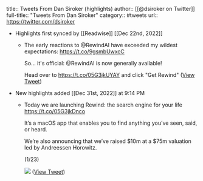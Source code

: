 title:: Tweets From Dan Siroker (highlights)
author:: [[@dsiroker on Twitter]]
full-title:: "Tweets From Dan Siroker"
category:: #tweets
url:: https://twitter.com/dsiroker

- Highlights first synced by [[Readwise]] [[Dec 22nd, 2022]]
	- The early reactions to @RewindAI have exceeded my wildest expectations: https://t.co/9gsmbUwxcC
	  
	  So... it's official: @RewindAI is now generally available!
	  
	  Head over to https://t.co/05G3jkUYAY and click "Get Rewind" ([View Tweet](https://twitter.com/dsiroker/status/1605695986663399424))
- New highlights added [[Dec 31st, 2022]] at 9:14 PM
	- Today we are launching Rewind: the search engine for your life https://t.co/05G3jkDnco
	  
	  It’s a macOS app that enables you to find anything you’ve seen, said, or heard.
	  
	  We’re also announcing that we’ve raised $10m at a $75m valuation led by Andreessen Horowitz.
	  
	  (1/23) 
	  
	  ![](https://pbs.twimg.com/media/Fgeh13BVQAE3aGl.jpg) ([View Tweet](https://twitter.com/dsiroker/status/1587415342896148480))
